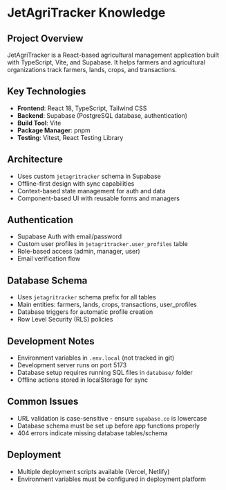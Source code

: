 # JetAgriTracker Knowledge

## Project Overview
JetAgriTracker is a React-based agricultural management application built with TypeScript, Vite, and Supabase. It helps farmers and agricultural organizations track farmers, lands, crops, and transactions.

## Key Technologies
- **Frontend**: React 18, TypeScript, Tailwind CSS
- **Backend**: Supabase (PostgreSQL database, authentication)
- **Build Tool**: Vite
- **Package Manager**: pnpm
- **Testing**: Vitest, React Testing Library

## Architecture
- Uses custom `jetagritracker` schema in Supabase
- Offline-first design with sync capabilities
- Context-based state management for auth and data
- Component-based UI with reusable forms and managers

## Authentication
- Supabase Auth with email/password
- Custom user profiles in `jetagritracker.user_profiles` table
- Role-based access (admin, manager, user)
- Email verification flow

## Database Schema
- Uses `jetagritracker` schema prefix for all tables
- Main entities: farmers, lands, crops, transactions, user_profiles
- Database triggers for automatic profile creation
- Row Level Security (RLS) policies

## Development Notes
- Environment variables in `.env.local` (not tracked in git)
- Development server runs on port 5173
- Database setup requires running SQL files in `database/` folder
- Offline actions stored in localStorage for sync

## Common Issues
- URL validation is case-sensitive - ensure `supabase.co` is lowercase
- Database schema must be set up before app functions properly
- 404 errors indicate missing database tables/schema

## Deployment
- Multiple deployment scripts available (Vercel, Netlify)
- Environment variables must be configured in deployment platform
